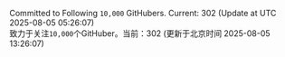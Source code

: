 Committed to Following `10,000` GitHubers. Current: <!-- FOLLOWING_COUNT -->302<!-- FOLLOWING_COUNT --> (Update at UTC <!-- LAST_UPDATED -->2025-08-05 05:26:07<!-- LAST_UPDATED -->)<br>
致力于关注`10,000`个GitHuber。当前：<!-- FOLLOWING_COUNT -->302<!-- FOLLOWING_COUNT --> (更新于北京时间 <!-- LAST_UPDATED_CST -->2025-08-05 13:26:07<!-- LAST_UPDATED_CST -->)
